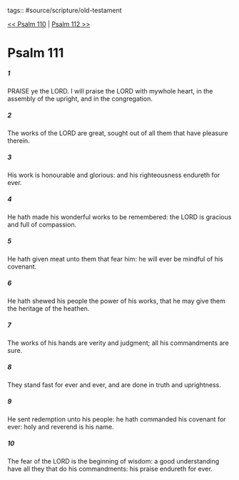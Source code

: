 tags:: #source/scripture/old-testament

[<< Psalm 110](source/scripture/old-testament/19_Psalms/Psalm_110.md) | [Psalm 112 >>](source/scripture/old-testament/19_Psalms/Psalm_112.md)

# Psalm 111

##### 1

PRAISE ye the LORD. I will praise the LORD with mywhole heart, in the assembly of the upright, and in the congregation.

##### 2

The works of the LORD are great, sought out of all them that have pleasure therein.

##### 3

His work is honourable and glorious: and his righteousness endureth for ever.

##### 4

He hath made his wonderful works to be remembered: the LORD is gracious and full of compassion.

##### 5

He hath given meat unto them that fear him: he will ever be mindful of his covenant.

##### 6

He hath shewed his people the power of his works, that he may give them the heritage of the heathen.

##### 7

The works of his hands are verity and judgment; all his commandments are sure.

##### 8

They stand fast for ever and ever, and are done in truth and uprightness.

##### 9

He sent redemption unto his people: he hath commanded his covenant for ever: holy and reverend is his name.

##### 10

The fear of the LORD is the beginning of wisdom: a good understanding have all they that do his commandments: his praise endureth for ever.
